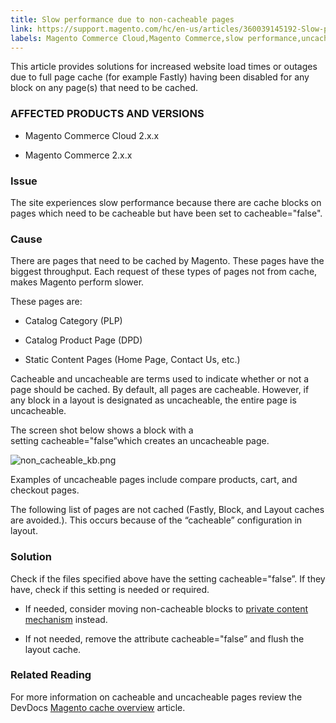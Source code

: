 ```yaml
---
title: Slow performance due to non-cacheable pages
link: https://support.magento.com/hc/en-us/articles/360039145192-Slow-performance-due-to-non-cacheable-pages
labels: Magento Commerce Cloud,Magento Commerce,slow performance,uncacheable page,cacheable page,2.x.x,how to
---
```


This article provides solutions for increased website load times or outages due to full page cache (for example Fastly) having been disabled for any block on any page(s) that need to be cached.

### AFFECTED PRODUCTS AND VERSIONS

* Magento Commerce Cloud 2.x.x

* Magento Commerce 2.x.x

### Issue

The site experiences slow performance because there are cache blocks on pages which need to be cacheable but have been set to cacheable="false".

### Cause

There are pages that need to be cached by Magento. These pages have the biggest throughput. Each request of these types of pages not from cache, makes Magento perform slower.

These pages are:

* Catalog Category (PLP)

* Catalog Product Page (DPD)

* Static Content Pages (Home Page, Contact Us, etc.)

Cacheable and uncacheable are terms used to indicate whether or not a page should be cached. By default, all pages are cacheable. However, if any block in a layout is designated as uncacheable, the entire page is uncacheable.

The screen shot below shows a block with a setting cacheable="false”which creates an uncacheable page.

![non_cacheable_kb.png](https://support.magento.com/hc/article_attachments/360049362712/non_cacheable_kb.png)  
  
Examples of uncacheable pages include compare products, cart, and checkout pages.

The following list of pages are not cached (Fastly, Block, and Layout caches are avoided.). This occurs because of the “cacheable” configuration in layout.

### Solution

Check if the files specified above have the setting cacheable="false”. If they have, check if this setting is needed or required.

* If needed, consider moving non-cacheable blocks to [private content mechanism](https://devdocs.magento.com/guides/v2.3/extension-dev-guide/cache/page-caching/private-content.html?itm_source=devdocs&itm_medium=quick_search&itm_campaign=federated_search&itm_term=private%20co) instead.

* If not needed, remove the attribute cacheable="false” and flush the layout cache.

### Related Reading

For more information on cacheable and uncacheable pages review the DevDocs [Magento cache overview](https://devdocs.magento.com/guides/v2.3/frontend-dev-guide/cache_for_frontdevs.html?itm_source=devdocs&itm_medium=search_page&itm_campaign=federated_search&itm_term=cacheable%2) article.

